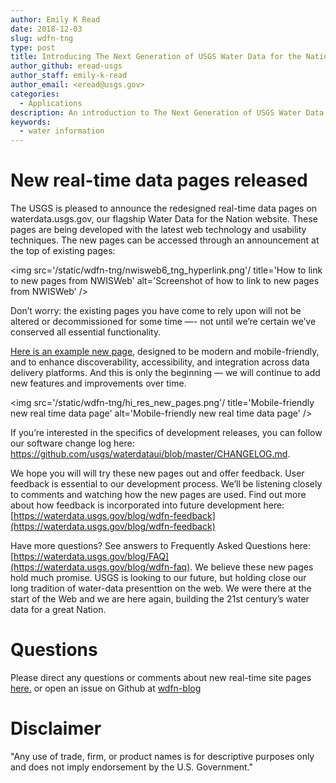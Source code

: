 ```yaml
---
author: Emily K Read
date: 2018-12-03
slug: wdfn-tng
type: post
title: Introducing The Next Generation of USGS Water Data for the Nation
author_github: eread-usgs
author_staff: emily-k-read
author_email: <eread@usgs.gov>
categories:
  - Applications
description: An introduction to The Next Generation of USGS Water Data for the Nation.
keywords:
  - water information
---
```

New real-time data pages released
=======

The USGS is pleased to announce the redesigned real-time data pages on waterdata.usgs.gov, our flagship Water Data for the Nation website. These pages are being developed with the latest web technology and usability techniques. The new pages can be accessed through an announcement at the top of existing pages:

<img src='/static/wdfn-tng/nwisweb6_tng_hyperlink.png'/ title='How to link to new pages from NWISWeb' alt='Screenshot of how to link to new pages from NWISWeb' />

Don’t worry: the existing pages you have come to rely upon will not be altered or decommissioned for some time —- not until we’re certain we’ve conserved all essential functionality.

[Here is an example new page](https://waterdata.usgs.gov/monitoring-location/09380000/), designed to be modern and mobile-friendly, and to enhance discoverability, accessibility, and integration across data delivery platforms. And this is only the beginning — we will continue to add new features and improvements over time.

<img src='/static/wdfn-tng/hi_res_new_pages.png'/ title='Mobile-friendly new real time data page' alt='Mobile-friendly new real time data page' />

If you’re interested in the specifics of development releases, you can follow our software change log here: https://github.com/usgs/waterdataui/blob/master/CHANGELOG.md.

We hope you will will try these new pages out and offer feedback.  User feedback is essential to our development process. We’ll be listening closely to comments and watching how the new pages are used. Find out more about how feedback is incorporated into future development here: [https://waterdata.usgs.gov/blog/wdfn-feedback](https://waterdata.usgs.gov/blog/wdfn-feedback)

Have more questions? See answers to Frequently Asked Questions here: [https://waterdata.usgs.gov/blog/FAQ](https://waterdata.usgs.gov/blog/wdfn-faq).
We believe these new pages hold much promise.  USGS is looking to our future, but holding close our long tradition of water-data presenttion on the web. We were there at the start of the Web and we are here again, building the 21st century’s water data for a great Nation.



Questions
==========
Please direct any questions or comments about new real-time site pages [here.](https://water.usgs.gov/contact/gsanswers?pemail=gs-w_water_data_for_the_nation&subject=Water%20Data%20for%20the%20Nation%20Updates%20Feedback&viewnote=%3CH1%3EUSGS+WDFN+TNG+Feedback%3C/H1%3E) or open an issue on Github at [wdfn-blog](https://github.com/usgs/wdfn-blog)

Disclaimer
==========
"Any use of trade, firm, or product names is for descriptive purposes only and does not imply endorsement by the U.S. Government."
